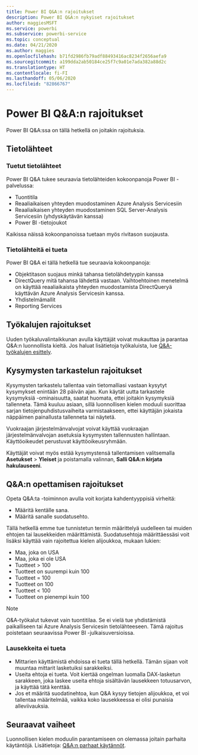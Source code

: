 ```yaml
---
title: Power BI Q&A:n rajoitukset
description: Power BI Q&A:n nykyiset rajoitukset
author: maggiesMSFT
ms.service: powerbi
ms.subservice: powerbi-service
ms.topic: conceptual
ms.date: 04/21/2020
ms.author: maggies
ms.openlocfilehash: b71fd2986fb79adf88493416ac8234f2656aefa9
ms.sourcegitcommit: a199dda2ab50184ce25f7c9a01e7ada382a88d2c
ms.translationtype: HT
ms.contentlocale: fi-FI
ms.lasthandoff: 05/06/2020
ms.locfileid: "82866767"
---
```

# <a name="limitations-of-power-bi-qa"></a>Power BI Q&A:n rajoitukset

Power BI Q&A:ssa on tällä hetkellä on joitakin rajoituksia.

## <a name="data-sources"></a>Tietolähteet

### <a name="supported-data-sources"></a>Tuetut tietolähteet

Power BI Q&A tukee seuraavia tietolähteiden kokoonpanoja Power BI -palvelussa:

- Tuontitila
- Reaaliaikaisen yhteyden muodostaminen Azure Analysis Servicesiin
- Reaaliaikaisen yhteyden muodostaminen SQL Server-Analysis Servicesiin (yhdyskäytävän kanssa)
- Power BI -tietojoukot

Kaikissa näissä kokoonpanoissa tuetaan myös rivitason suojausta.

### <a name="data-sources-not-supported"></a>Tietolähteitä ei tueta

Power BI Q&A ei tällä hetkellä tue seuraavia kokoonpanoja:

- Objektitason suojaus minkä tahansa tietolähdetyypin kanssa
- DirectQuery mitä tahansa lähdettä vastaan. Vaihtoehtoinen menetelmä on käyttää reaaliaikaista yhteyden muodostamista DirectQueryä käyttävän Azure Analysis Servicesin kanssa.
- Yhdistelmämallit
- Reporting Services 

## <a name="tooling-limitations"></a>Työkalujen rajoitukset

Uuden työkaluvalintaikkunan avulla käyttäjät voivat mukauttaa ja parantaa Q&A:n luonnollista kieltä. Jos haluat lisätietoja työkaluista, lue [Q&A-työkalujen esittely](q-and-a-tooling-intro.md).

## <a name="review-question-limitations"></a>Kysymysten tarkastelun rajoitukset

Kysymysten tarkastelu tallentaa vain tietomalliasi vastaan kysytyt kysymykset enintään 28 päivän ajan. Kun käytät uutta tarkastele kysymyksiä -ominaisuutta, saatat huomata, ettei joitakin kysymyksiä tallenneta. Tämä kuuluu asiaan, sillä luonnollisen kielen moduuli suorittaa sarjan tietojenpuhdistusvaiheita varmistaakseen, ettei käyttäjän jokaista näppäimen painallusta tallenneta tai näytetä.

Vuokraajan järjestelmänvalvojat voivat käyttää vuokraajan järjestelmänvalvojan asetuksia kysymysten tallennusten hallintaan. Käyttöoikeudet perustuvat käyttöoikeusryhmään. 

Käyttäjät voivat myös estää kysymystensä tallentamisen valitsemalla **Asetukset** > **Yleiset** ja poistamalla valinnan, **Salli Q&A:n kirjata hakulauseeni**. 

## <a name="teach-qa-limitations"></a>Q&A:n opettamisen rajoitukset

Opeta Q&A:ta -toiminnon avulla voit korjata kahdentyyppisiä virheitä:

- Määritä kentälle sana.
- Määritä sanalle suodatusehto.

Tällä hetkellä emme tue tunnistetun termin määrittelyä uudelleen tai muiden ehtojen tai lausekkeiden määrittämistä. Suodatusehtoja määrittäessäsi voit lisäksi käyttää vain rajoitettua kielen alijoukkoa, mukaan lukien:

- Maa, joka on USA
- Maa, joka ei ole USA
- Tuotteet > 100
- Tuotteet on suurempi kuin 100
- Tuotteet = 100
- Tuotteet on 100
- Tuotteet < 100
- Tuotteet on pienempi kuin 100

> [!NOTE]
> Q&A-työkalut tukevat vain tuontitilaa. Se ei vielä tue yhdistämistä paikalliseen tai Azure Analysis Servicesin tietolähteeseen. Tämä rajoitus poistetaan seuraavissa Power BI -julkaisuversioissa.

### <a name="statements-not-supported"></a>Lausekkeita ei tueta

- Mittarien käyttämistä ehdoissa ei tueta tällä hetkellä. Tämän sijaan voit muuntaa mittarit lasketuiksi sarakkeiksi.
- Useita ehtoja ei tueta. Voit kiertää ongelman luomalla DAX-lasketun sarakkeen, joka laskee useita ehtoja sisältävän lausekkeen totuusarvon, ja käyttää tätä kenttää.
- Jos et määritä suodatinehtoa, kun Q&A kysyy tietojen alijoukkoa, et voi tallentaa määritelmää, vaikka koko lausekkeessa ei olisi punaisia alleviivauksia.

## <a name="next-steps"></a>Seuraavat vaiheet

Luonnollisen kielen moduulin parantamiseen on olemassa joitain parhaita käytäntöjä. Lisätietoja: [Q&A:n parhaat käytännöt](q-and-a-best-practices.md).